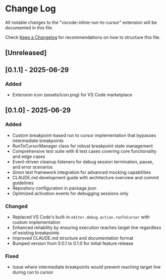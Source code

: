 # Change Log

All notable changes to the "vscode-inline-run-to-cursor" extension will be documented in this file.

Check [Keep a Changelog](http://keepachangelog.com/) for recommendations on how to structure this file.

## [Unreleased]

## [0.1.1] - 2025-06-29

### Added
- Extension icon (assets/icon.png) for VS Code marketplace

## [0.1.0] - 2025-06-29

### Added
- Custom breakpoint-based run to cursor implementation that bypasses intermediate breakpoints
- RunToCursorManager class for robust breakpoint state management
- Comprehensive test suite with 6 test cases covering core functionality and edge cases
- Event-driven cleanup listeners for debug session termination, pause, and error scenarios
- Sinon test framework integration for advanced mocking capabilities
- CLAUDE.md development guide with architecture overview and commit guidelines
- Repository configuration in package.json
- Optimized activation events for debugging sessions only

### Changed
- Replaced VS Code's built-in `editor.debug.action.runToCursor` with custom implementation
- Enhanced reliability by ensuring execution reaches target line regardless of existing breakpoints
- Improved CLAUDE.md structure and documentation format
- Bumped version from 0.0.1 to 0.1.0 for initial feature release

### Fixed
- Issue where intermediate breakpoints would prevent reaching target line during run to cursor